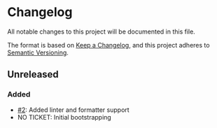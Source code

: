 # Changelog

All notable changes to this project will be documented in this file.

The format is based on [Keep a Changelog](https://keepachangelog.com/en/1.1.0/),
and this project adheres to [Semantic Versioning](https://semver.org/spec/v2.0.0.html).

## Unreleased

### Added

- [#2](https://github.com/pgerke/ngx-mat-table-multi-sort/issues/2): Added linter and formatter support
- NO TICKET: Initial bootstrapping
